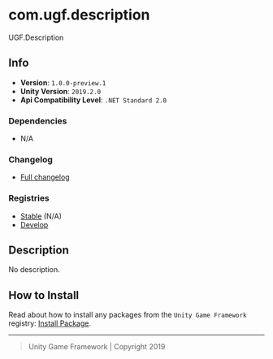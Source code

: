 # com.ugf.description

UGF.Description

## Info

- **Version**: `1.0.0-preview.1`
- **Unity Version**: `2019.2.0`
- **Api Compatibility Level**: `.NET Standard 2.0`

### Dependencies

- N/A

### Changelog

- [Full changelog][1]

### Registries

- [Stable][2] (N/A)
- [Develop][3]

## Description

No description.

## How to Install

Read about how to install any packages from the `Unity Game Framework` registry: [Install Package][4].

---
> Unity Game Framework | Copyright 2019

[1]: changelog.md
[2]: https://bintray.com/unity-game-framework/stable/com.ugf.description
[3]: https://bintray.com/unity-game-framework/dev/com.ugf.description
[4]: https://github.com/unity-game-framework/ugf-documentation/wiki/Install-Package
